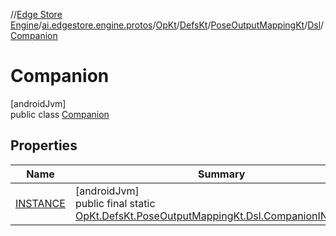 //[Edge Store Engine](../../../../../../../index.md)/[ai.edgestore.engine.protos](../../../../../index.md)/[OpKt](../../../../index.md)/[DefsKt](../../../index.md)/[PoseOutputMappingKt](../../index.md)/[Dsl](../index.md)/[Companion](index.md)

# Companion

[androidJvm]\
public class [Companion](index.md)

## Properties

| Name | Summary |
|---|---|
| [INSTANCE](index.md#432713520%2FProperties%2F-89531115) | [androidJvm]<br>public final static [OpKt.DefsKt.PoseOutputMappingKt.Dsl.Companion](index.md)[INSTANCE](index.md#432713520%2FProperties%2F-89531115) |
